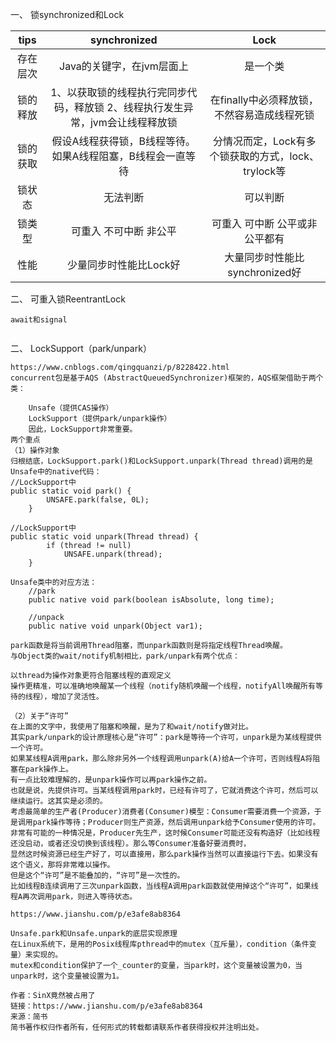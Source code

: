 一、 锁synchronized和Lock

| tips | synchronized | Lock 
| :---: | :---: | :---: |
|存在层次|Java的关键字，在jvm层面上 | 是一个类
|锁的释放 | 1、以获取锁的线程执行完同步代码，释放锁 2、线程执行发生异常，jvm会让线程释放锁 | 在finally中必须释放锁，不然容易造成线程死锁
|锁的获取 | 假设A线程获得锁，B线程等待。如果A线程阻塞，B线程会一直等待 | 分情况而定，Lock有多个锁获取的方式，lock、trylock等
|锁状态  | 无法判断 | 可以判断
|锁类型  | 可重入 不可中断 非公平 | 可重入 可中断 公平或非公平都有
|性能 | 少量同步时性能比Lock好 | 大量同步时性能比synchronized好


 
 
二、 可重入锁ReentrantLock 
    
```
await和signal
 
```

二、 LockSupport（park/unpark）

```
https://www.cnblogs.com/qingquanzi/p/8228422.html
concurrent包是基于AQS (AbstractQueuedSynchronizer)框架的，AQS框架借助于两个类：

    Unsafe（提供CAS操作）
    LockSupport（提供park/unpark操作）
    因此，LockSupport非常重要。
两个重点
（1）操作对象
归根结底，LockSupport.park()和LockSupport.unpark(Thread thread)调用的是Unsafe中的native代码：
//LockSupport中
public static void park() {
        UNSAFE.park(false, 0L);
    }

//LockSupport中
public static void unpark(Thread thread) {
        if (thread != null)
            UNSAFE.unpark(thread);
    }

Unsafe类中的对应方法：
    //park
    public native void park(boolean isAbsolute, long time);
    
    //unpack
    public native void unpark(Object var1);

park函数是将当前调用Thread阻塞，而unpark函数则是将指定线程Thread唤醒。
与Object类的wait/notify机制相比，park/unpark有两个优点：

以thread为操作对象更符合阻塞线程的直观定义
操作更精准，可以准确地唤醒某一个线程（notify随机唤醒一个线程，notifyAll唤醒所有等待的线程），增加了灵活性。

（2）关于“许可”
在上面的文字中，我使用了阻塞和唤醒，是为了和wait/notify做对比。
其实park/unpark的设计原理核心是“许可”：park是等待一个许可，unpark是为某线程提供一个许可。
如果某线程A调用park，那么除非另外一个线程调用unpark(A)给A一个许可，否则线程A将阻塞在park操作上。
有一点比较难理解的，是unpark操作可以再park操作之前。
也就是说，先提供许可。当某线程调用park时，已经有许可了，它就消费这个许可，然后可以继续运行。这其实是必须的。
考虑最简单的生产者(Producer)消费者(Consumer)模型：Consumer需要消费一个资源，于是调用park操作等待；Producer则生产资源，然后调用unpark给予Consumer使用的许可。
非常有可能的一种情况是，Producer先生产，这时候Consumer可能还没有构造好（比如线程还没启动，或者还没切换到该线程）。那么等Consumer准备好要消费时，
显然这时候资源已经生产好了，可以直接用，那么park操作当然可以直接运行下去。如果没有这个语义，那将非常难以操作。
但是这个“许可”是不能叠加的，“许可”是一次性的。
比如线程B连续调用了三次unpark函数，当线程A调用park函数就使用掉这个“许可”，如果线程A再次调用park，则进入等待状态。

https://www.jianshu.com/p/e3afe8ab8364

Unsafe.park和Unsafe.unpark的底层实现原理
在Linux系统下，是用的Posix线程库pthread中的mutex（互斥量），condition（条件变量）来实现的。
mutex和condition保护了一个_counter的变量，当park时，这个变量被设置为0，当unpark时，这个变量被设置为1。

作者：SinX竟然被占用了
链接：https://www.jianshu.com/p/e3afe8ab8364
来源：简书
简书著作权归作者所有，任何形式的转载都请联系作者获得授权并注明出处。
 
```
